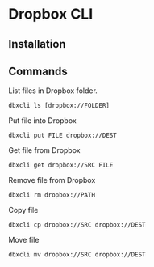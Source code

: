 # Dropbox CLI

## Installation

## Commands

List files in Dropbox folder.

	dbxcli ls [dropbox://FOLDER]

Put file into Dropbox

	dbxcli put FILE dropbox://DEST

Get file from Dropbox

	dbxcli get dropbox://SRC FILE

Remove file from Dropbox

	dbxcli rm dropbox://PATH

Copy file

	dbxcli cp dropbox://SRC dropbox://DEST

Move file

	dbxcli mv dropbox://SRC dropbox://DEST
